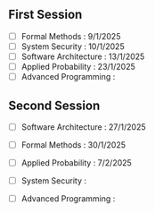 ## First Session

- [ ] Formal Methods : 9/1/2025
- [ ] System Security : 10/1/2025
- [ ] Software Architecture : 13/1/2025
- [ ] Applied Probability : 23/1/2025
- [ ] Advanced Programming :
## Second Session
 - [ ] Software Architecture : 27/1/2025
 - [ ] Formal Methods : 30/1/2025
 - [ ] Applied Probability : 7/2/2025
 - [ ] System Security :
 - [ ] Advanced Programming :


